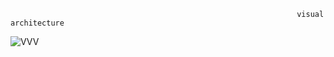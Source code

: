                                                                     visual architecture
                                                                      




![VVV](https://github.com/user-attachments/assets/56693583-0e3e-4afd-9c33-4686699becc1)

